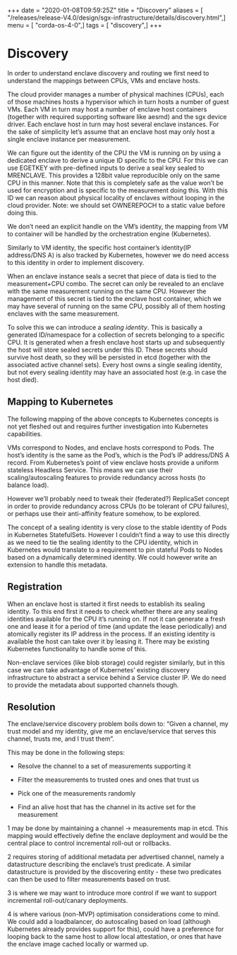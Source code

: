 +++
date = "2020-01-08T09:59:25Z"
title = "Discovery"
aliases = [ "/releases/release-V4.0/design/sgx-infrastructure/details/discovery.html",]
menu = [ "corda-os-4-0",]
tags = [ "discovery",]
+++


# Discovery

In order to understand enclave discovery and routing we first need to understand the mappings between CPUs, VMs and
            enclave hosts.

The cloud provider manages a number of physical machines (CPUs), each of those machines hosts a hypervisor which in
            turn hosts a number of guest VMs. Each VM in turn may host a number of enclave host containers (together with required
            supporting software like aesmd) and the sgx device driver. Each enclave host in turn may host several enclave instances.
            For the sake of simplicity let’s assume that an enclave host may only host a single enclave instance per measurement.

We can figure out the identity of the CPU the VM is running on by using a dedicated enclave to derive a unique ID
            specific to the CPU. For this we can use EGETKEY with pre-defined inputs to derive a seal key sealed to MRENCLAVE. This
            provides a 128bit value reproducible only on the same CPU in this manner. Note that this is completely safe as the
            value won’t be used for encryption and is specific to the measurement doing this. With this ID we can reason about
            physical locality of enclaves without looping in the cloud provider.
            Note: we should set OWNEREPOCH to a static value before doing this.

We don’t need an explicit handle on the VM’s identity, the mapping from VM to container will be handled by the
            orchestration engine (Kubernetes).

Similarly to VM identity, the specific host container’s identity(IP address/DNS A) is also tracked by Kubernetes,
            however we do need access to this identity in order to implement discovery.

When an enclave instance seals a secret that piece of data is tied to the measurement+CPU combo. The secret can only be
            revealed to an enclave with the same measurement running on the same CPU. However the management of this secret is
            tied to the enclave host container, which we may have several of running on the same CPU, possibly all of them hosting
            enclaves with the same measurement.

To solve this we can introduce a *sealing identity*. This is basically a generated ID/namespace for a collection of
            secrets belonging to a specific CPU. It is generated when a fresh enclave host starts up and subsequently the host will
            store sealed secrets under this ID. These secrets should survive host death, so they will be persisted in etcd (together
            with the associated active channel sets). Every host owns a single sealing identity, but not every sealing identity may
            have an associated host (e.g. in case the host died).


## Mapping to Kubernetes

The following mapping of the above concepts to Kubernetes concepts is not yet fleshed out and requires further
                investigation into Kubernetes capabilities.

VMs correspond to Nodes, and enclave hosts correspond to Pods. The host’s identity is the same as the Pod’s, which is
                the Pod’s IP address/DNS A record. From Kubernetes’s point of view enclave hosts provide a uniform stateless Headless
                Service. This means we can use their scaling/autoscaling features to  provide redundancy across hosts (to balance load).

However we’ll probably need to tweak their (federated?) ReplicaSet concept in order to provide redundancy across CPUs
                (to be tolerant of CPU failures), or perhaps use their anti-affinity feature somehow, to be explored.

The concept of a sealing identity is very close to the stable identity of Pods in Kubernetes StatefulSets. However I
                couldn’t find a way to use this directly as we need to tie the sealing identity to the CPU identity, which in Kubernetes
                would translate to a requirement to pin stateful Pods to Nodes based on a dynamically determined identity. We could
                however write an extension to handle this metadata.


## Registration

When an enclave host is started it first needs to establish its sealing identity. To this end first it needs to check
                whether there are any sealing identities available for the CPU it’s running on. If not it can generate a fresh one and
                lease it for a period of time (and update the lease periodically) and atomically register its IP address in the process.
                If an existing identity is available the host can take over it by leasing it. There may be existing Kubernetes
                functionality to handle some of this.

Non-enclave services (like blob storage) could register similarly, but in this case we can take advantage of Kubernetes’
                existing discovery infrastructure to abstract a service behind a Service cluster IP. We do need to provide the metadata
                about supported channels though.


## Resolution

The enclave/service discovery problem boils down to:
                “Given a channel, my trust model and my identity, give me an enclave/service that serves this channel, trusts me, and I
                trust them”.

This may be done in the following steps:


* Resolve the channel to a set of measurements supporting it


* Filter the measurements to trusted ones and ones that trust us


* Pick one of the measurements randomly


* Find an alive host that has the channel in its active set for the measurement


1 may be done by maintaining a channel -> measurements map in etcd. This mapping would effectively define the enclave
                deployment and would be the central place to control incremental roll-out or rollbacks.

2 requires storing of additional metadata per advertised channel, namely a datastructure describing the enclave’s trust
                predicate. A similar datastructure is provided by the discovering entity - these two predicates can then be used to
                filter measurements based on trust.

3 is where we may want to introduce more control if we want to support incremental roll-out/canary deployments.

4 is where various (non-MVP) optimisation considerations come to mind. We could add a loadbalancer, do autoscaling based
                on load (although Kubernetes already provides support for this), could have a preference for looping back to the same
                host to allow local attestation, or ones that have the enclave image cached locally or warmed up.


